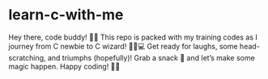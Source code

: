 # learn-c-with-me
Hey there, code buddy! 🐢✨ This repo is packed with my training codes as I journey from C newbie to C wizard! 🧙‍♂️💻
Get ready for laughs, some head-scratching, and triumphs (hopefully)! Grab a snack 🍕 and let’s make some magic happen. Happy coding! 🎉🤓
